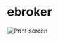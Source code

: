 # ebroker

![Print screen](https://https://raw.githubusercontent.com/he--/ebroker/master/ebroker/WebContent/imagens/prtSc.png)
